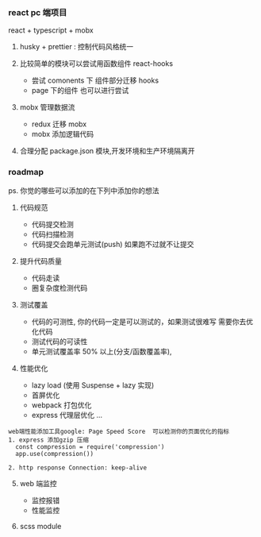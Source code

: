 ### react pc 端项目

react + typescript + mobx

1. husky + prettier : 控制代码风格统一

2. 比较简单的模块可以尝试用函数组件 react-hooks

   - 尝试 comonents 下 组件部分迁移 hooks
   - page 下的组件 也可以进行尝试

3. mobx 管理数据流
    - redux 迁移 mobx 
    - mobx 添加逻辑代码

4. 合理分配 package.json 模块,开发环境和生产环境隔离开


### roadmap
ps. 你觉的哪些可以添加的在下列中添加你的想法

1. 代码规范 
    - 代码提交检测
    - 代码扫描检测
    - 代码提交会跑单元测试(push) 如果跑不过就不让提交

2. 提升代码质量 
    - 代码走读
    - 圈复杂度检测代码

3. 测试覆盖

   - 代码的可测性, 你的代码一定是可以测试的，如果测试很难写 需要你去优化代码
   - 测试代码的可读性
   - 单元测试覆盖率 50% 以上(分支/函数覆盖率),

4. 性能优化

    - lazy load (使用 Suspense + lazy 实现)
    - 首屏优化
    - webpack 打包优化
    - express 代理层优化 
    ...
```
web端性能添加工具google: Page Speed Score  可以检测你的页面优化的指标
1. express 添加gzip 压缩 
  const compression = require('compression')
  app.use(compression())

2. http response Connection: keep-alive  
```

5. web 端监控
    - 监控报错
    - 性能监控

6. scss module